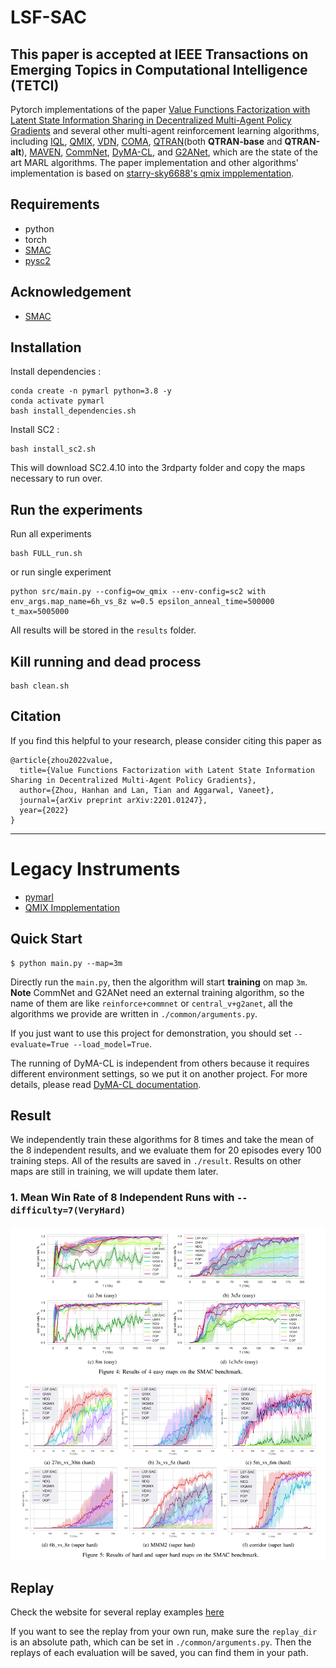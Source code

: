 # LSF-SAC

## This paper is accepted at IEEE Transactions on Emerging Topics in Computational Intelligence (TETCI) 

Pytorch implementations of the paper [Value Functions Factorization with Latent State Information Sharing in Decentralized  Multi-Agent Policy Gradients](https://arxiv.org/abs/2201.01247) and several other multi-agent reinforcement learning algorithms, including 
[IQL](https://arxiv.org/abs/1511.08779),
[QMIX](https://arxiv.org/abs/1803.11485), [VDN](https://arxiv.org/abs/1706.05296), 
[COMA](https://arxiv.org/abs/1705.08926), [QTRAN](https://arxiv.org/abs/1905.05408)(both **QTRAN-base** and **QTRAN-alt**),
[MAVEN](https://arxiv.org/abs/1910.07483), [CommNet](https://arxiv.org/abs/1605.07736), 
[DyMA-CL](https://arxiv.org/abs/1909.02790?context=cs.MA), and [G2ANet](https://arxiv.org/abs/1911.10715), 
which are the state of the art MARL algorithms. The paper implementation and other algorithms' implementation is based on [starry-sky6688's qmix impplementation](https://github.com/starry-sky6688/StarCraft).

## Requirements

- python
- torch
- [SMAC](https://github.com/oxwhirl/smac)
- [pysc2](https://github.com/deepmind/pysc2)

## Acknowledgement

+ [SMAC](https://github.com/oxwhirl/smac)

## Installation
Install dependencies :

```
conda create -n pymarl python=3.8 -y
conda activate pymarl
bash install_dependencies.sh
```

Install SC2 :

```
bash install_sc2.sh
```
This will download SC2.4.10 into the 3rdparty folder and copy the maps necessary to run over.

## Run the experiments

Run all experiments
```
bash FULL_run.sh
```

or run single experiment

```
python src/main.py --config=ow_qmix --env-config=sc2 with env_args.map_name=6h_vs_8z w=0.5 epsilon_anneal_time=500000 t_max=5005000
```

All results will be stored in the ``results`` folder.

## Kill running and dead process

```
bash clean.sh
```



## Citation

If you find this helpful to your research, please consider citing this paper as
```
@article{zhou2022value,
  title={Value Functions Factorization with Latent State Information Sharing in Decentralized Multi-Agent Policy Gradients},
  author={Zhou, Hanhan and Lan, Tian and Aggarwal, Vaneet},
  journal={arXiv preprint arXiv:2201.01247},
  year={2022}
}
```


---
# Legacy Instruments

+ [pymarl](https://github.com/oxwhirl/pymarl)
+ [QMIX Impplementation](https://github.com/starry-sky6688/StarCraft)

## Quick Start
```shell
$ python main.py --map=3m
```

Directly run the `main.py`, then the algorithm will start **training** on map `3m`. **Note** CommNet and G2ANet need an external training algorithm, so the name of them are like `reinforce+commnet` or `central_v+g2anet`, all the algorithms we provide are written in `./common/arguments.py`.

If you just want to use this project for demonstration, you should set `--evaluate=True --load_model=True`. 

The running of DyMA-CL is independent from others because it requires different environment settings, so we put it on another project. For more details, please read [DyMA-CL documentation](https://github.com/starry-sky6688/DyMA-CL).

## Result

We independently train these algorithms for 8 times and take the mean of the 8 independent results, and we evaluate them for 20 episodes every 100 training steps. All of the results are saved in  `./result`.
Results on other maps are still in training, we will update them later.

### 1. Mean Win Rate of 8 Independent Runs with `--difficulty=7(VeryHard)`
<div align=center><img  src ="./result/GenRes_newlenged.png"/></div>


## Replay

Check the website for several replay examples
[here](https://sites.google.com/view/sacmm)

If you want to see the replay from your own run, make sure the `replay_dir` is an absolute path, which can be set in `./common/arguments.py`. Then the replays of each evaluation will be saved, you can find them in your path.